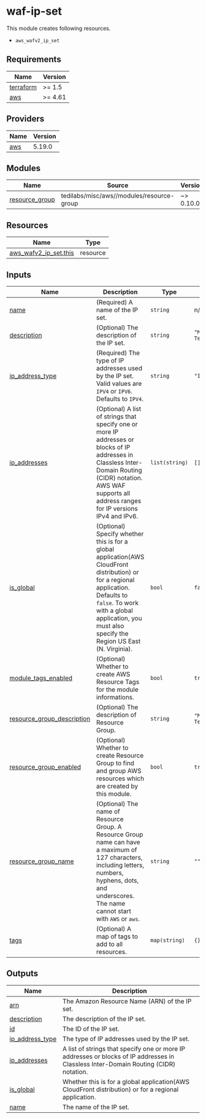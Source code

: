 # waf-ip-set

This module creates following resources.

- `aws_wafv2_ip_set`

<!-- BEGIN_TF_DOCS -->
## Requirements

| Name | Version |
|------|---------|
| <a name="requirement_terraform"></a> [terraform](#requirement\_terraform) | >= 1.5 |
| <a name="requirement_aws"></a> [aws](#requirement\_aws) | >= 4.61 |

## Providers

| Name | Version |
|------|---------|
| <a name="provider_aws"></a> [aws](#provider\_aws) | 5.19.0 |

## Modules

| Name | Source | Version |
|------|--------|---------|
| <a name="module_resource_group"></a> [resource\_group](#module\_resource\_group) | tedilabs/misc/aws//modules/resource-group | ~> 0.10.0 |

## Resources

| Name | Type |
|------|------|
| [aws_wafv2_ip_set.this](https://registry.terraform.io/providers/hashicorp/aws/latest/docs/resources/wafv2_ip_set) | resource |

## Inputs

| Name | Description | Type | Default | Required |
|------|-------------|------|---------|:--------:|
| <a name="input_name"></a> [name](#input\_name) | (Required) A name of the IP set. | `string` | n/a | yes |
| <a name="input_description"></a> [description](#input\_description) | (Optional) The description of the IP set. | `string` | `"Managed by Terraform."` | no |
| <a name="input_ip_address_type"></a> [ip\_address\_type](#input\_ip\_address\_type) | (Required) The type of IP addresses used by the IP set. Valid values are `IPV4` or `IPV6`. Defaults to `IPV4`. | `string` | `"IPV4"` | no |
| <a name="input_ip_addresses"></a> [ip\_addresses](#input\_ip\_addresses) | (Optional) A list of strings that specify one or more IP addresses or blocks of IP addresses in Classless Inter-Domain Routing (CIDR) notation. AWS WAF supports all address ranges for IP versions IPv4 and IPv6. | `list(string)` | `[]` | no |
| <a name="input_is_global"></a> [is\_global](#input\_is\_global) | (Optional) Specify whether this is for a global application(AWS CloudFront distribution) or for a regional application. Defaults to `false`. To work with a global application, you must also specify the Region US East (N. Virginia). | `bool` | `false` | no |
| <a name="input_module_tags_enabled"></a> [module\_tags\_enabled](#input\_module\_tags\_enabled) | (Optional) Whether to create AWS Resource Tags for the module informations. | `bool` | `true` | no |
| <a name="input_resource_group_description"></a> [resource\_group\_description](#input\_resource\_group\_description) | (Optional) The description of Resource Group. | `string` | `"Managed by Terraform."` | no |
| <a name="input_resource_group_enabled"></a> [resource\_group\_enabled](#input\_resource\_group\_enabled) | (Optional) Whether to create Resource Group to find and group AWS resources which are created by this module. | `bool` | `true` | no |
| <a name="input_resource_group_name"></a> [resource\_group\_name](#input\_resource\_group\_name) | (Optional) The name of Resource Group. A Resource Group name can have a maximum of 127 characters, including letters, numbers, hyphens, dots, and underscores. The name cannot start with `AWS` or `aws`. | `string` | `""` | no |
| <a name="input_tags"></a> [tags](#input\_tags) | (Optional) A map of tags to add to all resources. | `map(string)` | `{}` | no |

## Outputs

| Name | Description |
|------|-------------|
| <a name="output_arn"></a> [arn](#output\_arn) | The Amazon Resource Name (ARN) of the IP set. |
| <a name="output_description"></a> [description](#output\_description) | The description of the IP set. |
| <a name="output_id"></a> [id](#output\_id) | The ID of the IP set. |
| <a name="output_ip_address_type"></a> [ip\_address\_type](#output\_ip\_address\_type) | The type of IP addresses used by the IP set. |
| <a name="output_ip_addresses"></a> [ip\_addresses](#output\_ip\_addresses) | A list of strings that specify one or more IP addresses or blocks of IP addresses in Classless Inter-Domain Routing (CIDR) notation. |
| <a name="output_is_global"></a> [is\_global](#output\_is\_global) | Whether this is for a global application(AWS CloudFront distribution) or for a regional application. |
| <a name="output_name"></a> [name](#output\_name) | The name of the IP set. |
<!-- END_TF_DOCS -->
